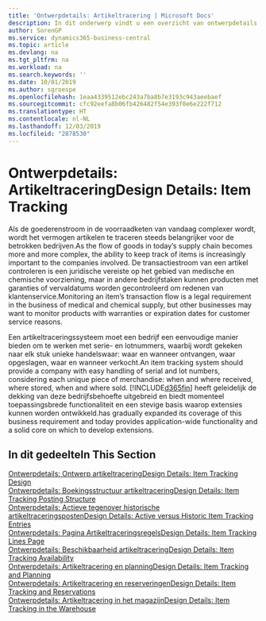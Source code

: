 ```yaml
---
title: 'Ontwerpdetails: Artikeltracering | Microsoft Docs'
description: In dit onderwerp vindt u een overzicht van ontwerpdetails voor artikeltracering.
author: SorenGP
ms.service: dynamics365-business-central
ms.topic: article
ms.devlang: na
ms.tgt_pltfrm: na
ms.workload: na
ms.search.keywords: ''
ms.date: 10/01/2019
ms.author: sgroespe
ms.openlocfilehash: 1eaa4339512ebc243a7ba8b7e3193c943aeebaef
ms.sourcegitcommit: cfc92eefa8b06fb426482f54e393f0e6e222f712
ms.translationtype: HT
ms.contentlocale: nl-NL
ms.lasthandoff: 12/03/2019
ms.locfileid: "2878530"
---
```

# <a name="design-details-item-tracking"></a><span data-ttu-id="52779-103">Ontwerpdetails: Artikeltracering</span><span class="sxs-lookup"><span data-stu-id="52779-103">Design Details: Item Tracking</span></span>
<span data-ttu-id="52779-104">Als de goederenstroom in de voorraadketen van vandaag complexer wordt, wordt het vermogen artikelen te traceren steeds belangrijker voor de betrokken bedrijven.</span><span class="sxs-lookup"><span data-stu-id="52779-104">As the flow of goods in today’s supply chain becomes more and more complex, the ability to keep track of items is increasingly important to the companies involved.</span></span> <span data-ttu-id="52779-105">De transactiestroom van een artikel controleren is een juridische vereiste op het gebied van medische en chemische voorziening, maar in andere bedrijfstaken kunnen producten met garanties of vervaldatums worden gecontroleerd om redenen van klantenservice.</span><span class="sxs-lookup"><span data-stu-id="52779-105">Monitoring an item’s transaction flow is a legal requirement in the business of medical and chemical supply, but other businesses may want to monitor products with warranties or expiration dates for customer service reasons.</span></span>  

<span data-ttu-id="52779-106">Een artikeltraceringssysteem moet een bedrijf een eenvoudige manier bieden om te werken met serie- en lotnummers, waarbij wordt gekeken naar elk stuk unieke handelswaar: waar en wanneer ontvangen, waar opgeslagen, waar en wanneer verkocht.</span><span class="sxs-lookup"><span data-stu-id="52779-106">An item tracking system should provide a company with easy handling of serial and lot numbers, considering each unique piece of merchandise: when and where received, where stored, when and where sold.</span></span> [!INCLUDE[d365fin](includes/d365fin_md.md)] <span data-ttu-id="52779-107">heeft geleidelijk de dekking van deze bedrijfsbehoefte uitgebreid en biedt momenteel toepassingsbrede functionaliteit en een stevige basis waarop extensies kunnen worden ontwikkeld.</span><span class="sxs-lookup"><span data-stu-id="52779-107">has gradually expanded its coverage of this business requirement and today provides application-wide functionality and a solid core on which to develop extensions.</span></span>  

## <a name="in-this-section"></a><span data-ttu-id="52779-108">In dit gedeelte</span><span class="sxs-lookup"><span data-stu-id="52779-108">In This Section</span></span>  
[<span data-ttu-id="52779-109">Ontwerpdetails: Ontwerp artikeltracering</span><span class="sxs-lookup"><span data-stu-id="52779-109">Design Details: Item Tracking Design</span></span>](design-details-item-tracking-design.md)  
[<span data-ttu-id="52779-110">Ontwerpdetails: Boekingsstructuur artikeltracering</span><span class="sxs-lookup"><span data-stu-id="52779-110">Design Details: Item Tracking Posting Structure</span></span>](design-details-item-tracking-posting-structure.md)  
[<span data-ttu-id="52779-111">Ontwerpdetails: Actieve tegenover historische artikeltraceringsposten</span><span class="sxs-lookup"><span data-stu-id="52779-111">Design Details: Active versus Historic Item Tracking Entries</span></span>](design-details-active-versus-historic-item-tracking-entries.md)  
[<span data-ttu-id="52779-112">Ontwerpdetails: Pagina Artikeltraceringsregels</span><span class="sxs-lookup"><span data-stu-id="52779-112">Design Details: Item Tracking Lines Page</span></span>](design-details-item-tracking-lines-window.md)  
[<span data-ttu-id="52779-113">Ontwerpdetails: Beschikbaarheid artikeltracering</span><span class="sxs-lookup"><span data-stu-id="52779-113">Design Details: Item Tracking Availability</span></span>](design-details-item-tracking-availability.md)  
[<span data-ttu-id="52779-114">Ontwerpdetails: Artikeltracering en planning</span><span class="sxs-lookup"><span data-stu-id="52779-114">Design Details: Item Tracking and Planning</span></span>](design-details-item-tracking-and-planning.md)  
[<span data-ttu-id="52779-115">Ontwerpdetails: Artikeltracering en reserveringen</span><span class="sxs-lookup"><span data-stu-id="52779-115">Design Details: Item Tracking and Reservations</span></span>](design-details-item-tracking-and-reservations.md)  
[<span data-ttu-id="52779-116">Ontwerpdetails: Artikeltracering in het magazijn</span><span class="sxs-lookup"><span data-stu-id="52779-116">Design Details: Item Tracking in the Warehouse</span></span>](design-details-item-tracking-in-the-warehouse.md)
